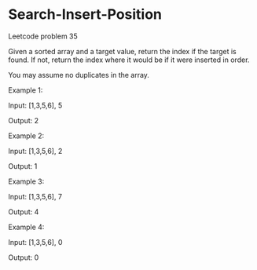 # Search-Insert-Position
Leetcode problem 35

Given a sorted array and a target value, return the index if the target is found. If not, return the index where it would be if it were inserted in order.

You may assume no duplicates in the array.

Example 1:

Input: [1,3,5,6], 5

Output: 2

Example 2:

Input: [1,3,5,6], 2

Output: 1

Example 3:

Input: [1,3,5,6], 7

Output: 4

Example 4:

Input: [1,3,5,6], 0

Output: 0
